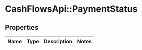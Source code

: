 # CashFlowsApi::PaymentStatus

## Properties
Name | Type | Description | Notes
------------ | ------------- | ------------- | -------------

